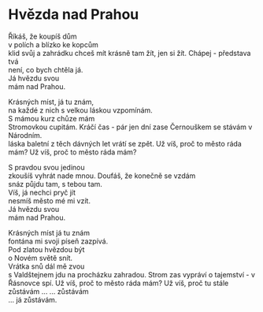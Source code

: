 # Hvězda nad Prahou

Říkáš, že koupíš dům  
v polích a blízko ke kopcům  
klid svůj a zahrádku chceš mít
krásně tam žít, jen si žít.
Chápej - představa tvá  
není, co bych chtěla já.  
Já hvězdu svou  
mám nad Prahou.

Krásných míst, já tu znám,  
na každé z nich s velkou láskou vzpomínám.  
S mámou kurz chůze mám  
Stromovkou cupitám.
Kráčí čas - pár jen dní
zase Černouškem se stávám v Národním.  
láska baletní z těch dávných let
vrátí se zpět.
Už víš, proč to město ráda mám?
Už víš, proč to město ráda mám?

S pravdou svou jedinou  
zkoušíš vyhrát nade mnou.
Doufáš, že konečně se vzdám  
snáz půjdu tam, s tebou tam.  
Víš, já nechci pryč jít  
nesmíš město mé mi vzít.  
Já hvězdu svou  
mám nad Prahou.

Krásných míst já tu znám  
fontána mi svoji píseň zazpívá.  
Pod zlatou hvězdou být   
o Novém světě snít.  
Vrátka snů dál mě zvou  
s Valdštejnem jdu na procházku zahradou. 
Strom zas vypráví o tajemství -
v Řásnovce spí.
Už víš, proč to město ráda mám?
Už víš, proč tu stále zůstávám ... 
... zůstávám  
... já zůstávám.
